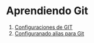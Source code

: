 # Aprendiendo Git

1. [Configuraciones de GIT](./CONFIG_GIT.md)
1. [Configuranado alias para Git](./ALIAS_GIT.md)